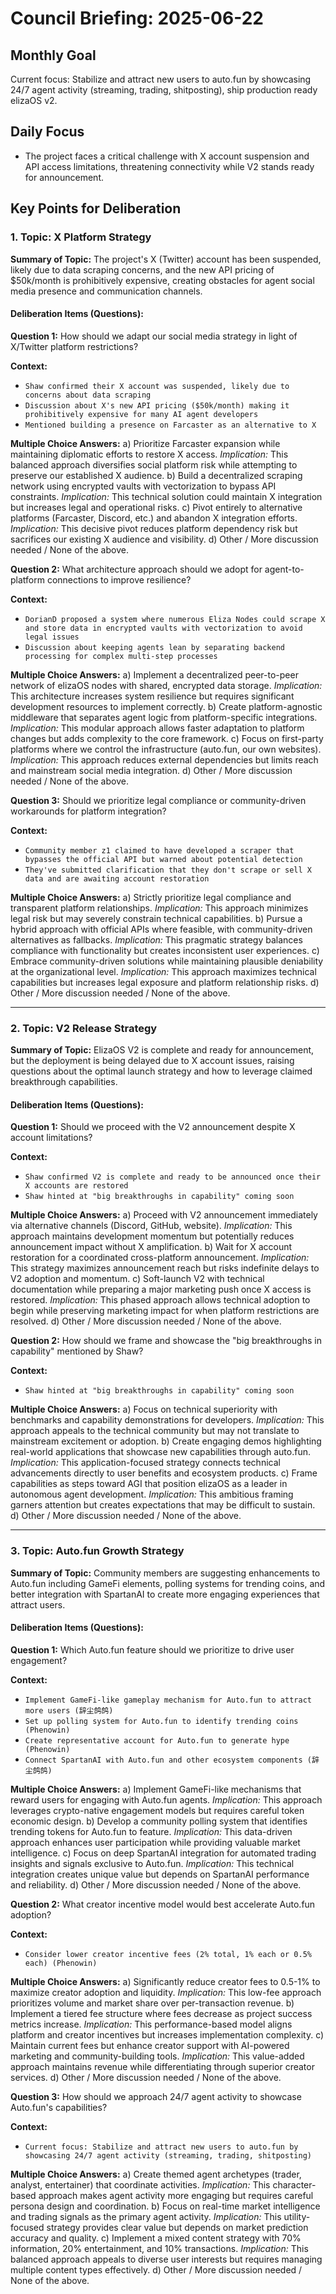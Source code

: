 # Council Briefing: 2025-06-22

## Monthly Goal

Current focus: Stabilize and attract new users to auto.fun by showcasing 24/7 agent activity (streaming, trading, shitposting), ship production ready elizaOS v2.

## Daily Focus

- The project faces a critical challenge with X account suspension and API access limitations, threatening connectivity while V2 stands ready for announcement.

## Key Points for Deliberation

### 1. Topic: X Platform Strategy

**Summary of Topic:** The project's X (Twitter) account has been suspended, likely due to data scraping concerns, and the new API pricing of $50k/month is prohibitively expensive, creating obstacles for agent social media presence and communication channels.

#### Deliberation Items (Questions):

**Question 1:** How should we adapt our social media strategy in light of X/Twitter platform restrictions?

  **Context:**
  - `Shaw confirmed their X account was suspended, likely due to concerns about data scraping`
  - `Discussion about X's new API pricing ($50k/month) making it prohibitively expensive for many AI agent developers`
  - `Mentioned building a presence on Farcaster as an alternative to X`

  **Multiple Choice Answers:**
    a) Prioritize Farcaster expansion while maintaining diplomatic efforts to restore X access.
        *Implication:* This balanced approach diversifies social platform risk while attempting to preserve our established X audience.
    b) Build a decentralized scraping network using encrypted vaults with vectorization to bypass API constraints.
        *Implication:* This technical solution could maintain X integration but increases legal and operational risks.
    c) Pivot entirely to alternative platforms (Farcaster, Discord, etc.) and abandon X integration efforts.
        *Implication:* This decisive pivot reduces platform dependency risk but sacrifices our existing X audience and visibility.
    d) Other / More discussion needed / None of the above.

**Question 2:** What architecture approach should we adopt for agent-to-platform connections to improve resilience?

  **Context:**
  - `DorianD proposed a system where numerous Eliza Nodes could scrape X and store data in encrypted vaults with vectorization to avoid legal issues`
  - `Discussion about keeping agents lean by separating backend processing for complex multi-step processes`

  **Multiple Choice Answers:**
    a) Implement a decentralized peer-to-peer network of elizaOS nodes with shared, encrypted data storage.
        *Implication:* This architecture increases system resilience but requires significant development resources to implement correctly.
    b) Create platform-agnostic middleware that separates agent logic from platform-specific integrations.
        *Implication:* This modular approach allows faster adaptation to platform changes but adds complexity to the core framework.
    c) Focus on first-party platforms where we control the infrastructure (auto.fun, our own websites).
        *Implication:* This approach reduces external dependencies but limits reach and mainstream social media integration.
    d) Other / More discussion needed / None of the above.

**Question 3:** Should we prioritize legal compliance or community-driven workarounds for platform integration?

  **Context:**
  - `Community member z1 claimed to have developed a scraper that bypasses the official API but warned about potential detection`
  - `They've submitted clarification that they don't scrape or sell X data and are awaiting account restoration`

  **Multiple Choice Answers:**
    a) Strictly prioritize legal compliance and transparent platform relationships.
        *Implication:* This approach minimizes legal risk but may severely constrain technical capabilities.
    b) Pursue a hybrid approach with official APIs where feasible, with community-driven alternatives as fallbacks.
        *Implication:* This pragmatic strategy balances compliance with functionality but creates inconsistent user experiences.
    c) Embrace community-driven solutions while maintaining plausible deniability at the organizational level.
        *Implication:* This approach maximizes technical capabilities but increases legal exposure and platform relationship risks.
    d) Other / More discussion needed / None of the above.

---


### 2. Topic: V2 Release Strategy

**Summary of Topic:** ElizaOS V2 is complete and ready for announcement, but the deployment is being delayed due to X account issues, raising questions about the optimal launch strategy and how to leverage claimed breakthrough capabilities.

#### Deliberation Items (Questions):

**Question 1:** Should we proceed with the V2 announcement despite X account limitations?

  **Context:**
  - `Shaw confirmed V2 is complete and ready to be announced once their X accounts are restored`
  - `Shaw hinted at "big breakthroughs in capability" coming soon`

  **Multiple Choice Answers:**
    a) Proceed with V2 announcement immediately via alternative channels (Discord, GitHub, website).
        *Implication:* This approach maintains development momentum but potentially reduces announcement impact without X amplification.
    b) Wait for X account restoration for a coordinated cross-platform announcement.
        *Implication:* This strategy maximizes announcement reach but risks indefinite delays to V2 adoption and momentum.
    c) Soft-launch V2 with technical documentation while preparing a major marketing push once X access is restored.
        *Implication:* This phased approach allows technical adoption to begin while preserving marketing impact for when platform restrictions are resolved.
    d) Other / More discussion needed / None of the above.

**Question 2:** How should we frame and showcase the "big breakthroughs in capability" mentioned by Shaw?

  **Context:**
  - `Shaw hinted at "big breakthroughs in capability" coming soon`

  **Multiple Choice Answers:**
    a) Focus on technical superiority with benchmarks and capability demonstrations for developers.
        *Implication:* This approach appeals to the technical community but may not translate to mainstream excitement or adoption.
    b) Create engaging demos highlighting real-world applications that showcase new capabilities through auto.fun.
        *Implication:* This application-focused strategy connects technical advancements directly to user benefits and ecosystem products.
    c) Frame capabilities as steps toward AGI that position elizaOS as a leader in autonomous agent development.
        *Implication:* This ambitious framing garners attention but creates expectations that may be difficult to sustain.
    d) Other / More discussion needed / None of the above.

---


### 3. Topic: Auto.fun Growth Strategy

**Summary of Topic:** Community members are suggesting enhancements to Auto.fun including GameFi elements, polling systems for trending coins, and better integration with SpartanAI to create more engaging experiences that attract users.

#### Deliberation Items (Questions):

**Question 1:** Which Auto.fun feature should we prioritize to drive user engagement?

  **Context:**
  - `Implement GameFi-like gameplay mechanism for Auto.fun to attract more users (辞尘鸽鸽)`
  - `Set up polling system for Auto.fun to identify trending coins (Phenowin)`
  - `Create representative account for Auto.fun to generate hype (Phenowin)`
  - `Connect SpartanAI with Auto.fun and other ecosystem components (辞尘鸽鸽)`

  **Multiple Choice Answers:**
    a) Implement GameFi-like mechanisms that reward users for engaging with Auto.fun agents.
        *Implication:* This approach leverages crypto-native engagement models but requires careful token economic design.
    b) Develop a community polling system that identifies trending tokens for Auto.fun to feature.
        *Implication:* This data-driven approach enhances user participation while providing valuable market intelligence.
    c) Focus on deep SpartanAI integration for automated trading insights and signals exclusive to Auto.fun.
        *Implication:* This technical integration creates unique value but depends on SpartanAI performance and reliability.
    d) Other / More discussion needed / None of the above.

**Question 2:** What creator incentive model would best accelerate Auto.fun adoption?

  **Context:**
  - `Consider lower creator incentive fees (2% total, 1% each or 0.5% each) (Phenowin)`

  **Multiple Choice Answers:**
    a) Significantly reduce creator fees to 0.5-1% to maximize creator adoption and liquidity.
        *Implication:* This low-fee approach prioritizes volume and market share over per-transaction revenue.
    b) Implement a tiered fee structure where fees decrease as project success metrics increase.
        *Implication:* This performance-based model aligns platform and creator incentives but increases implementation complexity.
    c) Maintain current fees but enhance creator support with AI-powered marketing and community-building tools.
        *Implication:* This value-added approach maintains revenue while differentiating through superior creator services.
    d) Other / More discussion needed / None of the above.

**Question 3:** How should we approach 24/7 agent activity to showcase Auto.fun's capabilities?

  **Context:**
  - `Current focus: Stabilize and attract new users to auto.fun by showcasing 24/7 agent activity (streaming, trading, shitposting)`

  **Multiple Choice Answers:**
    a) Create themed agent archetypes (trader, analyst, entertainer) that coordinate activities.
        *Implication:* This character-based approach makes agent activity more engaging but requires careful persona design and coordination.
    b) Focus on real-time market intelligence and trading signals as the primary agent activity.
        *Implication:* This utility-focused strategy provides clear value but depends on market prediction accuracy and quality.
    c) Implement a mixed content strategy with 70% information, 20% entertainment, and 10% transactions.
        *Implication:* This balanced approach appeals to diverse user interests but requires managing multiple content types effectively.
    d) Other / More discussion needed / None of the above.